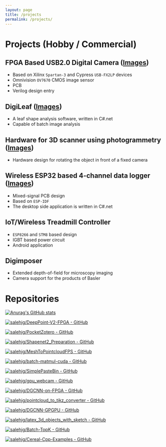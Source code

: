```yaml
---
layout: page
title: /projects
permalink: /projects/
---
```


# Projects (Hobby / Commercial)

## FPGA Based USB2.0 Digital Camera ([Images](https://raw.githubusercontent.com/salehjg/salehjg.github.io/master/images/fpga.gif))
- Based on Xilinx `Spartan-3` and Cypress `USB-FX2LP` devices
- Omnivision `OV7670` CMOS image sensor
- PCB
- Verilog design entry

## DigiLeaf ([Images](https://raw.githubusercontent.com/salehjg/salehjg.github.io/master/images/leaf.gif))
- A leaf shape analysis software, written in C#.net
- Capable of batch image analysis

## Hardware for 3D scanner using photogrammetry ([Images](https://raw.githubusercontent.com/salehjg/salehjg.github.io/master/images/scan.gif))
- Hardware design for rotating the object in front of a fixed camera

## Wireless ESP32 based 4-channel data logger ([Images](https://raw.githubusercontent.com/salehjg/salehjg.github.io/master/images/logger.gif))
- Mixed-signal PCB design
- Based on `ESP-IDF`
- The desktop side application is written in C#.net

## IoT/Wireless Treadmill Controller
- `ESP8266` and `STM8` based design
- IGBT based power circuit
- Android application

## Digimposer
- Extended depth-of-field for microscopy imaging
- Camera support for the products of Basler

  
  
# Repositories
[![Anurag's GitHub stats](https://github-readme-stats.vercel.app/api?username=salehjg&include_all_commits=true&count_private=true)](https://github.com/anuraghazra/github-readme-stats)

[![salehjg/DeepPoint-V2-FPGA - GitHub](https://gh-card.dev/repos/salehjg/DeepPoint-V2-FPGA.svg)](https://github.com/salehjg/DeepPoint-V2-FPGA)

[![salehjg/PocketZotero - GitHub](https://gh-card.dev/repos/salehjg/PocketZotero.svg)](https://github.com/salehjg/PocketZotero)

[![salehjg/Shapenet2_Preparation - GitHub](https://gh-card.dev/repos/salehjg/Shapenet2_Preparation.svg)](https://github.com/salehjg/Shapenet2_Preparation)

[![salehjg/MeshToPointcloudFPS - GitHub](https://gh-card.dev/repos/salehjg/MeshToPointcloudFPS.svg)](https://github.com/salehjg/MeshToPointcloudFPS)

[![salehjg/batch-matmul-cuda - GitHub](https://gh-card.dev/repos/salehjg/batch-matmul-cuda.svg)](https://github.com/salehjg/batch-matmul-cuda)

[![salehjg/SimplePasteBin - GitHub](https://gh-card.dev/repos/salehjg/SimplePasteBin.svg)](https://github.com/salehjg/SimplePasteBin)

[![salehjg/gpu_webcam - GitHub](https://gh-card.dev/repos/salehjg/gpu_webcam.svg)](https://github.com/salehjg/gpu_webcam)

[![salehjg/DGCNN-on-FPGA - GitHub](https://gh-card.dev/repos/salehjg/DGCNN-on-FPGA.svg)](https://github.com/salehjg/DGCNN-on-FPGA)

[![salehjg/pointcloud_to_tikz_converter - GitHub](https://gh-card.dev/repos/salehjg/pointcloud_to_tikz_converter.svg)](https://github.com/salehjg/pointcloud_to_tikz_converter)

[![salehjg/DGCNN-GPGPU - GitHub](https://gh-card.dev/repos/salehjg/DGCNN-GPGPU.svg)](https://github.com/salehjg/DGCNN-GPGPU)

[![salehjg/latex_3d_objects_with_sketch - GitHub](https://gh-card.dev/repos/salehjg/latex_3d_objects_with_sketch.svg)](https://github.com/salehjg/latex_3d_objects_with_sketch)

[![salehjg/Batch-TopK - GitHub](https://gh-card.dev/repos/salehjg/Batch-TopK.svg)](https://github.com/salehjg/Batch-TopK)

[![salehjg/Cereal-Cpp-Examples - GitHub](https://gh-card.dev/repos/salehjg/Cereal-Cpp-Examples.svg)](https://github.com/salehjg/Cereal-Cpp-Examples)



